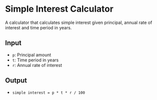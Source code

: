 # Simple Interest Calculator

A calculator that calculates simple interest given principal, annual rate of interest and time period in years.

## Input
- `p`: Principal amount  
- `t`: Time period in years  
- `r`: Annual rate of interest  

## Output
- `simple interest = p * t * r / 100`
